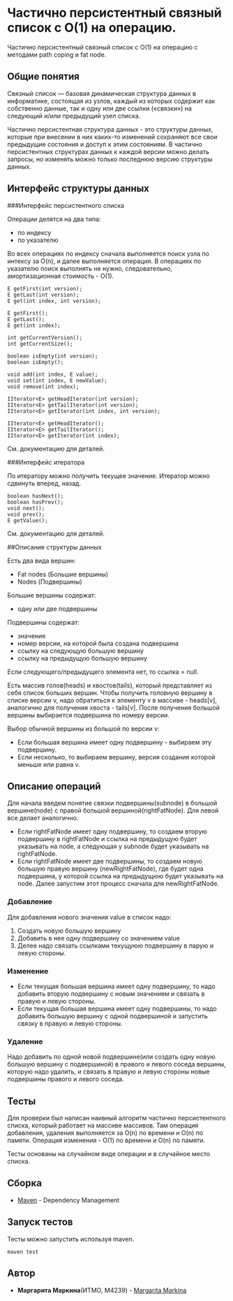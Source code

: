 # Частично персистентный связный список с O(1) на операцию. 

Частично персистентный связный список с O(1) на операцию с методами path coping и fat node.

## Общие понятия
Связный список — базовая динамическая структура данных в информатике, состоящая из узлов, 
каждый из которых содержит как собственно данные, так и одну или две ссылки («связки») на 
следующий и/или предыдущий узел списка. 

Частично персистентная структура данных - это структуры данных, которые при 
внесении в них каких-то изменений сохраняют все свои предыдущие состояния 
и доступ к этим состояниям. В частично персистентных структурах данных к каждой версии можно 
делать запросы, но изменять можно только последнюю версию структуры данных. 

## Интерфейс структуры данных

###Интерфейс персистентного списка 

Операции делятся на два типа:
* по индексу 
* по указателю

Во всех операциях по индексу сначала выполняется поиск узла по интексу за O(n), и 
далее выполняется операция. В операциях по указателю поиск выполнять не нужно, 
следовательно, амортизационная стоимость - O(1).  

```
E getFirst(int version);
E getLast(int version);
E get(int index, int version);

E getFirst();
E getLast();
E get(int index);
```
```
int getCurrentVersion();
int getCurrentSize();
```
```
boolean isEmpty(int version);
boolean isEmpty();
```
```
void add(int index, E value);
void set(int index, E newValue);
void remove(int index);
```
```
IIterator<E> getHeadIterator(int version);
IIterator<E> getTailIterator(int version);
IIterator<E> getIterator(int index, int version);

IIterator<E> getHeadIterator();
IIterator<E> getTailIterator();
IIterator<E> getIterator(int index);
```
См. документацию для деталей.

###Интерфейс итератора

По итератору можно получить текущее значение.
Итератор можно сдвинуть вперед, назад. 

```
boolean hasNext();
boolean hasPrev();
void next();
void prev();
E getValue();
```
См. документацию для деталей.

##Описание структуры данных

Есть два вида вершин: 
* Fat nodes (Большие вершины)
* Nodes (Подвершины)

Большие вершины содержат:
* одну или две подвершины

Подвершины содержат: 
* значение
* номер версии, на которой была создана подвершина
* ссылку на следующую большую вершину
* ссылку на предыдущую большую вершину

Если следующего/предыдущего элемента нет, то ссылка = null.

Есть массив голов(heads) и хвостов(tails), который представляет из себя список 
больших вершин. Чтобы получить головную вершину в списке версии v, надо обратиться к элементу v
в массиве - heads[v], аналогично для получения хвоста - tails[v]. После получения большой 
вершины выбирается подвершина по номеру версии.

Выбор обычной вершины из большой по версии v:
* Если большая вершина имеет одну подвершину - выбираем эту подвершину.
* Если несколько, то выбираем вершину, версия создания которой меньше или равна v.   

## Описание операций 

Для начала введем понятие связки подвершины(subnode) в большой вершине(node) с правой
большой вершиной(rightFatNode). Для левой все делает аналогично. 
* Если rightFatNode имеет одну подвершину, то создаем вторую подвершину в rightFatNode
и ссылка на предыдущую будет указывать на node, а следующая у subnode будет указывать 
на rightFatNode.
* Если rightFatNode имеет две подвершины, то создаем новую большую правую вершину
(newRightFatNode), где будет одна подвершина, у которой ссылка на предыдущюю будет 
указывать на node. Далее запустим этот процесс сначала для newRightFatNode. 

### Добавление
Для добавления нового значения value в список надо:
1. Создать новую большую вершину
2. Добавить в нее одну подвершину со значением value
3. Делее надо связать ссылками текущуюю подвершину в парую и левую стороны.  
 
### Изменение
* Если текущая большая вершина имеет одну подвершину, то надо добавить вторую 
подвершину с новым значением и связать в правую и левую стороны. 
* Если текущая большая вершина имеет одну подвершины, то надо добавить большую вершину
с одной подвершиной и запустить связку в правую и левую стороны. 

### Удаление
Надо добавить по одной новой подвершине(или создать одну новую большую вершину 
с подвершиной) в правого и левого соседа вершины, 
которую надо удалить, и связать в правую и левую стороны новые подвершины 
правого и левого соседа.  

## Тесты
Для проверки был написан наивный алгоритм частично персистентного списка, который 
работает на массиве массивов. Там операция добавления, удаления выполняется за O(n) 
по времени и O(n) по памяти. Операция изменения - О(1) по времени и O(n) по памяти.

Тесты основаны на случайном виде операции и в случайное место списка.

## Сборка
* [Maven](https://maven.apache.org/) - Dependency Management

## Запуск тестов
Тесты можно запустить используя maven.
```
maven test
```

## Автор
* **Маргарита Маркина**(ИТМО, M4239) - [Margarita Markina](https://github.com/markina) 
